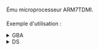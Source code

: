 Ému microprocesseur ARM7TDMI.

Exemple d'utilisation :
<details>
    <summary>GBA</summary>
    <div style="text-align: center;object-fit: cover;width: 100%;height: 300px;">
        <img src="./captures/GBA-Test-ARM_Thumb.png">
        <img src="./captures/GBA-Dragon_Ball_GT.png">
        <img src="./captures/GBA-Mario_World.png">

*Que je partegerai plus tard.*
    </div>
</details>


<details>
    <summary>DS</summary>
    <div style="text-align: center;object-fit: cover;width: 100%;height: 500px;">
        <img src="./captures/Home - HOME.png">
        <img src="./captures/DS-Professeur_Layton_et_la_Boite_de_Pandore.png">
        <img src="./captures/DS-Mario_64.png">

*Encore trop de bugs pour être partagé…*
    </div>
</details>
